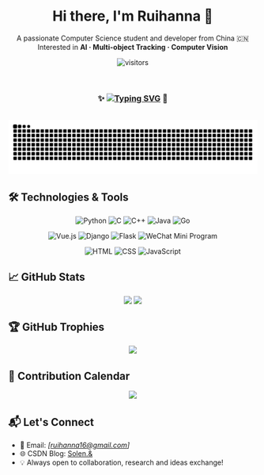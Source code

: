 <h1 align="center">Hi there, I'm Ruihanna 👋</h1>

<p align="center">
  A passionate Computer Science student and developer from China 🇨🇳<br>
  Interested in <strong>AI · Multi-object Tracking · Computer Vision</strong>
</p>

<div align="center">
  
  ![visitors](https://komarev.com/ghpvc/?username=Ruihanna&label=Profile%20Views&color=0e75b6&style=flat)
</div>

<br/>
<h3 align="center">
  ✨ <a href="https://git.io/typing-svg"><img src="https://readme-typing-svg.demolab.com?font=Kanit&size=25&duration=4000&pause=1000&color=000000&vCenter=true&repeat=false&height=20&lines=Stay+Patient+and+Trust+Your+Journey" alt="Typing SVG" /></a> 🎈
</h3>
<br/>

<div align="center">
  <picture>
    <source media="(prefers-color-scheme: dark)" srcset="https://raw.githubusercontent.com/RuiHanna/RuiHanna/output/github-contribution-grid-snake-dark.svg">
    <source media="(prefers-color-scheme: light)" srcset="https://raw.githubusercontent.com/RuiHanna/RuiHanna/output/github-contribution-grid-snake.svg">
    <img alt="github contribution grid snake animation" src="https://raw.githubusercontent.com/RuiHanna/RuiHanna/output/github-contribution-grid-snake.svg">
  </picture>
</div>

## 🛠️ Technologies & Tools

<div align="center">

![Python](https://img.shields.io/badge/Python-3776AB?style=flat&logo=python&logoColor=white)
![C](https://img.shields.io/badge/C-A8B9CC?style=flat&logo=c&logoColor=white)
![C++](https://img.shields.io/badge/C++-00599C?style=flat&logo=c%2b%2b&logoColor=white)
![Java](https://img.shields.io/badge/Java-007396?style=flat&logo=java&logoColor=white)
![Go](https://img.shields.io/badge/Go-00ADD8?style=flat&logo=go&logoColor=white)

![Vue.js](https://img.shields.io/badge/Vue.js-4FC08D?style=flat&logo=vue.js&logoColor=white)
![Django](https://img.shields.io/badge/Django-092E20?style=flat&logo=django&logoColor=white)
![Flask](https://img.shields.io/badge/Flask-000000?style=flat&logo=flask&logoColor=white)
![WeChat Mini Program](https://img.shields.io/badge/WeChat_Mini_Program-07C160?style=flat&logo=wechat&logoColor=white)

![HTML](https://img.shields.io/badge/HTML5-E34F26?style=flat&logo=html5&logoColor=white)
![CSS](https://img.shields.io/badge/CSS3-1572B6?style=flat&logo=css3&logoColor=white)
![JavaScript](https://img.shields.io/badge/JavaScript-F7DF1E?style=flat&logo=javascript&logoColor=black)

</div>

## 📈 GitHub Stats

<div align="center">
  <img src="https://github-readme-stats.vercel.app/api?username=Ruihanna&show_icons=true&theme=default" height="160">
  <img src="https://github-readme-stats.vercel.app/api/top-langs/?username=Ruihanna&layout=compact&theme=default" height="160">
</div>

## 🏆 GitHub Trophies

<p align="center">
  <img src="https://github-profile-trophy.vercel.app/?username=Ruihanna&theme=flat&row=1&column=6" />
</p>

## 🧠 Contribution Calendar

<p align="center">
  <img src="https://github-readme-activity-graph.vercel.app/graph?username=Ruihanna&theme=github" />
</p>


## 📬 Let's Connect

- 📮 Email: _[ruihanna16@gmail.com]_  
- 🌐 CSDN Blog: [Solen.&](https://blog.csdn.net/weixin_73558212)
- 💡 Always open to collaboration, research and ideas exchange!


<br/>






<!--
**RuiHanna/RuiHanna** is a ✨ _special_ ✨ repository because its `README.md` (this file) appears on your GitHub profile.

Here are some ideas to get you started:

- 🔭 I’m currently working on ...
- 🌱 I’m currently learning ...
- 👯 I’m looking to collaborate on ...
- 🤔 I’m looking for help with ...
- 💬 Ask me about ...
- 📫 How to reach me: ...
- 😄 Pronouns: ...
- ⚡ Fun fact: ...
-->



